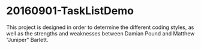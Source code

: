 # 20160901-TaskListDemo
This project is designed in order to determine the different coding styles, as well as the strengths and weaknesses between Damian Pound and Matthew "Juniper" Barlett.
